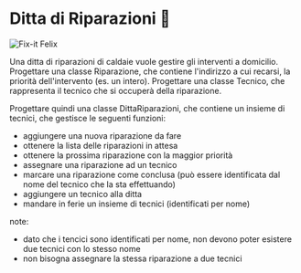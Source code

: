# Ditta di Riparazioni 🛵

![Fix-it Felix](https://thumbs.gfycat.com/ArtisticShortEnglishpointer-size_restricted.gif)

Una ditta di riparazioni di caldaie vuole gestire gli interventi a domicilio.
Progettare una classe Riparazione, che contiene l'indirizzo a cui recarsi, la priorità dell'intervento (es. un intero).
Progettare una classe Tecnico, che rappresenta il tecnico che si occuperà della riparazione.

Progettare quindi una classe DittaRiparazioni, che contiene un insieme di tecnici, che gestisce le seguenti funzioni:
* aggiungere una nuova riparazione da fare
* ottenere la lista delle riparazioni in attesa
* ottenere la prossima riparazione con la maggior priorità
* assegnare una riparazione ad un tecnico
* marcare una riparazione come conclusa (può essere identificata dal nome del tecnico che la sta effettuando)
* aggiungere un tecnico alla ditta
* mandare in ferie un insieme di tecnici (identificati per nome)

note: 
* dato che i tencici sono identificati per nome, non devono poter esistere due tecnici con lo stesso nome
* non bisogna assegnare la stessa riparazione a due tecnici